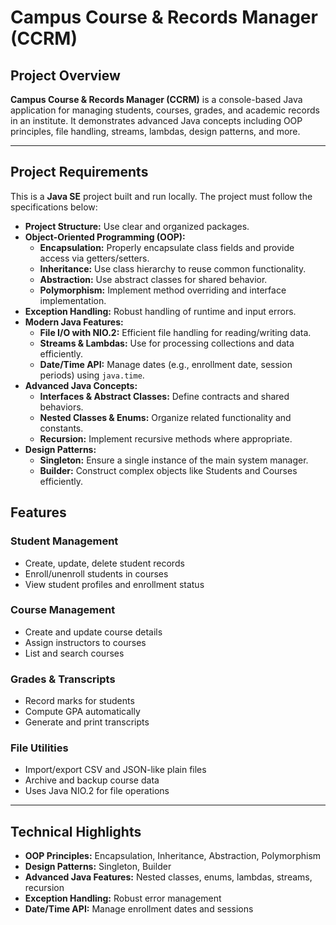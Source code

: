 # Campus Course & Records Manager (CCRM)

## Project Overview
**Campus Course & Records Manager (CCRM)** is a console-based Java application for managing students, courses, grades, and academic records in an institute. It demonstrates advanced Java concepts including OOP principles, file handling, streams, lambdas, design patterns, and more.

---
## Project Requirements

This is a **Java SE** project built and run locally. The project must follow the specifications below:

- **Project Structure:** Use clear and organized packages.
- **Object-Oriented Programming (OOP):**
  - **Encapsulation:** Properly encapsulate class fields and provide access via getters/setters.
  - **Inheritance:** Use class hierarchy to reuse common functionality.
  - **Abstraction:** Use abstract classes for shared behavior.
  - **Polymorphism:** Implement method overriding and interface implementation.
- **Exception Handling:** Robust handling of runtime and input errors.
- **Modern Java Features:**
  - **File I/O with NIO.2:** Efficient file handling for reading/writing data.
  - **Streams & Lambdas:** Use for processing collections and data efficiently.
  - **Date/Time API:** Manage dates (e.g., enrollment date, session periods) using `java.time`.
- **Advanced Java Concepts:**
  - **Interfaces & Abstract Classes:** Define contracts and shared behaviors.
  - **Nested Classes & Enums:** Organize related functionality and constants.
  - **Recursion:** Implement recursive methods where appropriate.
- **Design Patterns:**
  - **Singleton:** Ensure a single instance of the main system manager.
  - **Builder:** Construct complex objects like Students and Courses efficiently.

## Features

### Student Management
- Create, update, delete student records
- Enroll/unenroll students in courses
- View student profiles and enrollment status

### Course Management
- Create and update course details
- Assign instructors to courses
- List and search courses

### Grades & Transcripts
- Record marks for students
- Compute GPA automatically
- Generate and print transcripts

### File Utilities
- Import/export CSV and JSON-like plain files
- Archive and backup course data
- Uses Java NIO.2 for file operations

---

## Technical Highlights

- **OOP Principles:** Encapsulation, Inheritance, Abstraction, Polymorphism
- **Design Patterns:** Singleton, Builder
- **Advanced Java Features:** Nested classes, enums, lambdas, streams, recursion
- **Exception Handling:** Robust error management
- **Date/Time API:** Manage enrollment dates and sessions


